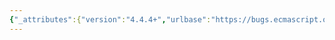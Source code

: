 ```yaml
---
{"_attributes":{"version":"4.4.4+","urlbase":"https://bugs.ecmascript.org/","maintainer":"dherman@mozilla.com"},"bug":{"bug_id":3034,"creation_ts":"2014-07-22 03:14:00 -0700","short_desc":"19.1.2.14 Object.keys ( O ): Loop can be replaced with EnumerableOwnNames","delta_ts":"2014-08-25 08:29:23 -0700","product":"Draft for 6th Edition","component":"technical issue","version":"Rev 26: July 18, 2014 Draft","rep_platform":"All","op_sys":"All","bug_status":"RESOLVED","resolution":"FIXED","priority":"Normal","bug_severity":"enhancement","everconfirmed":true,"reporter":{"uid":"andrebargull","name":"André Bargull"},"assigned_to":{"uid":"allen","name":"Allen Wirfs-Brock"},"long_desc":[{"commentid":9465,"comment_count":0,"who":{"uid":"andrebargull","name":"André Bargull"},"bug_when":"2014-07-22 03:14:29 -0700","thetext":"19.1.2.14 Object.keys ( O )\n\nSteps 3-10 can be replaced with a call to EnumerableOwnNames()."},{"commentid":9472,"comment_count":1,"who":{"uid":"allen","name":"Allen Wirfs-Brock"},"bug_when":"2014-07-22 09:13:51 -0700","thetext":"fixed in rev27 editor's draft"},{"commentid":9902,"comment_count":2,"who":{"uid":"allen","name":"Allen Wirfs-Brock"},"bug_when":"2014-08-25 08:29:23 -0700","thetext":"fixed in rev27 draft"}]}}
---
```

